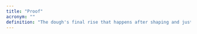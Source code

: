 ```yaml
---
title: "Proof"
acronym: ""
definition: "The dough's final rise that happens after shaping and just before baking."
---
```

